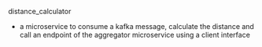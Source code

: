 distance_calculator
- a microservice to consume a kafka message, calculate the distance and call an endpoint of the aggregator microservice using a client interface